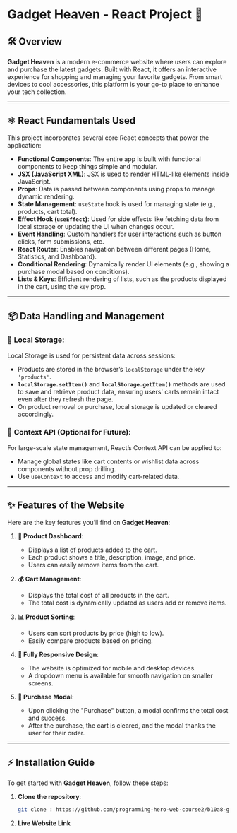 <!-- # React + Vite

This template provides a minimal setup to get React working in Vite with HMR and some ESLint rules.

Currently, two official plugins are available:

- [@vitejs/plugin-react](https://github.com/vitejs/vite-plugin-react/blob/main/packages/plugin-react/README.md) uses [Babel](https://babeljs.io/) for Fast Refresh
- [@vitejs/plugin-react-swc](https://github.com/vitejs/vite-plugin-react-swc) uses [SWC](https://swc.rs/) for Fast Refresh -->

# Gadget Heaven - React Project 🚀

## 🛠️ **Overview**

**Gadget Heaven** is a modern e-commerce website where users can explore and purchase the latest gadgets. Built with React, it offers an interactive experience for shopping and managing your favorite gadgets. From smart devices to cool accessories, this platform is your go-to place to enhance your tech collection.

---

## ⚛️ **React Fundamentals Used**

This project incorporates several core React concepts that power the application:

- **Functional Components**: The entire app is built with functional components to keep things simple and modular.
- **JSX (JavaScript XML)**: JSX is used to render HTML-like elements inside JavaScript.
- **Props**: Data is passed between components using props to manage dynamic rendering.
- **State Management**: `useState` hook is used for managing state (e.g., products, cart total).
- **Effect Hook (`useEffect`)**: Used for side effects like fetching data from local storage or updating the UI when changes occur.
- **Event Handling**: Custom handlers for user interactions such as button clicks, form submissions, etc.
- **React Router**: Enables navigation between different pages (Home, Statistics, and Dashboard).
- **Conditional Rendering**: Dynamically render UI elements (e.g., showing a purchase modal based on conditions).
- **Lists & Keys**: Efficient rendering of lists, such as the products displayed in the cart, using the `key` prop.
  
---

## 📦 **Data Handling and Management**

### 🔑 **Local Storage**:
Local Storage is used for persistent data across sessions:
- Products are stored in the browser’s `localStorage` under the key `'products'`.
- **`localStorage.setItem()`** and **`localStorage.getItem()`** methods are used to save and retrieve product data, ensuring users' carts remain intact even after they refresh the page.
- On product removal or purchase, local storage is updated or cleared accordingly.

### 🔄 **Context API (Optional for Future)**:
For large-scale state management, React’s Context API can be applied to:
- Manage global states like cart contents or wishlist data across components without prop drilling.
- Use `useContext` to access and modify cart-related data.

---

## ✨ **Features of the Website**

Here are the key features you’ll find on **Gadget Heaven**:

1. **🛒 Product Dashboard**:
   - Displays a list of products added to the cart.
   - Each product shows a title, description, image, and price.
   - Users can easily remove items from the cart.

2. **💰 Cart Management**:
   - Displays the total cost of all products in the cart.
   - The total cost is dynamically updated as users add or remove items.

3. **📊 Product Sorting**:
   - Users can sort products by price (high to low).
   - Easily compare products based on pricing.

4. **📱 Fully Responsive Design**:
   - The website is optimized for mobile and desktop devices.
   - A dropdown menu is available for smooth navigation on smaller screens.

5. **🎉 Purchase Modal**:
   - Upon clicking the "Purchase" button, a modal confirms the total cost and success.
   - After the purchase, the cart is cleared, and the modal thanks the user for their order.

---

## ⚡ **Installation Guide**

To get started with **Gadget Heaven**, follow these steps:

1. **Clone the repository**:

   ```bash
   git clone : https://github.com/programming-hero-web-course2/b10a8-gadget-heaven-Ashiqur2812.git
   
2.  **Live Website Link**

